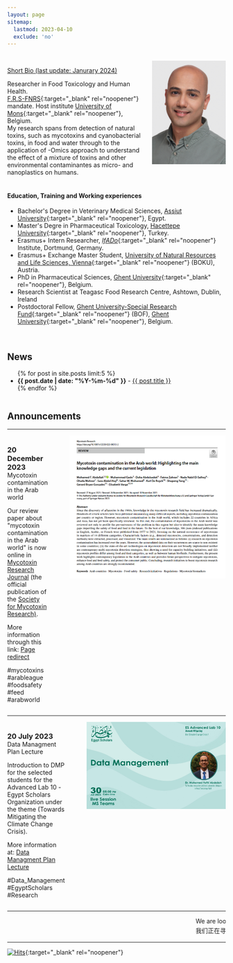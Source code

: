```yaml
---
layout: page
sitemap:
  lastmod: 2023-04-10
  exclude: 'no'
---
```

<br />
<!-- Profile picture -->
<img class="ProfilePic" img width=170 img align="right" alt="Mohamed Fathi Abdallah" style="float: right; margin-left: 25px; margin-up: 25px;" src="mohamed_fathi_abdallah_2023(2).jpg">

<u>Short Bio (last update: Janurary 2024)</u>

Researcher in Food Toxicology and Human Health. <br />[F.R.S-FNRS](https://www.frs-fnrs.be/en/){:target="_blank" rel="noopener"} mandate. Host institute [University of Mons](https://www.frs-fnrs.be/en/){:target="_blank" rel="noopener"}, Belgium. <br> My research spans from detection of natural toxins, such as mycotoxins and cyanobacterial toxins, in food and water through to the application of -Omics approach to understand the effect of a mixture of toxins and other environmental contaminantes as micro- and nanoplastics on humans.
<br /> <br />

<!-- I received my bachelor in Veterinary Medical Sciences from [Assiut University](https://www.aun.edu.eg/main/){:target="_blank" rel="noopener"}, Egypt in 2011. After that, I joined the Pharmaceutical Toxicology Department, [Hacettepe University](https://www.hacettepe.edu.tr/english){:target="_blank" rel="noopener"}, Turkey in September 2013 (through the [Türkiye Scholarships](https://www.turkiyeburslari.gov.tr/){:target="_blank" rel="noopener"}) as a masters student and graduated in May 2016. During my masters, I was awarded an [Erasmus<sup>+</sup>](https://erasmus-plus.ec.europa.eu/){:target="_blank" rel="noopener"} internship to join the Chemical Risks Group at [_IfADo_](https://www.ifado.de/ifadoen/){:target="_blank" rel="noopener"} Institute in Dortmund, Germany. I conducted my master thesis on mycotoxin analysis through another [Erasmus<sup>+</sup>](https://erasmus-plus.ec.europa.eu/){:target="_blank" rel="noopener"} exchange scholarship at the [University of Natural Resources and Life Sciences, Vienna](https://boku.ac.at/en/){:target="_blank" rel="noopener"} (BOKU) in Tulln, Austria.

In August 2016, I joined the Centre of Excellence of Mycotoxicology & Public Health, [Ghent University](https://www.ugent.be/en){:target="_blank" rel="noopener"}, Belgium for my PhD to work on the mitigation of toxigenic fungi and their mycotoxins. My PhD work was part of [Mycokey](http://www.mycokey.eu/){:target="_blank" rel="noopener"} project which was funded by the EU Horizon 2020. I joined the Teagasc Food Research Centre in Ashtown, Dublin, Ireland as a research scientist in the framework of the European project [Agritox](http://agritox.eu/){:target="_blank" rel="noopener"} from April 2020 until September 2020.

Since October 2020, I am a postdoctoral fellow of the [Ghent University-Special Research Fund](https://www.ugent.be/nl/onderzoek/financiering/bof/postdoc/overzicht.htm){:target="_blank" rel="noopener"} (BOF) at the [Department of Food Technology, Safety and Health](https://www.ugent.be/bw/foodscience/en/research#rFoodMicro){:target="_blank" rel="noopener"}.!-->

#### Education, Training and Working experiences
- Bachelor's Degree in Veterinary Medical Sciences, [Assiut University](https://www.aun.edu.eg/main/){:target="_blank" rel="noopener"}, Egypt.
- Master's Degre in Pharmaceutical Toxicology, [Hacettepe University](https://www.hacettepe.edu.tr/english){:target="_blank" rel="noopener"}, Turkey.
- Erasmus+ Intern Researcher, [_IfADo_](https://www.ifado.de/ifadoen/){:target="_blank" rel="noopener"} Institute, Dortmund, Germany.
- Erasmus+ Exchange Master Student, [University of Natural Resources and Life Sciences, Vienna](https://boku.ac.at/en/){:target="_blank" rel="noopener"} (BOKU), Austria.
- PhD in Pharmaceutical Sciences, [Ghent University](https://www.ugent.be/en){:target="_blank" rel="noopener"}, Belgium.
- Research Scientist at Teagasc Food Research Centre, Ashtown, Dublin, Ireland
- Postdoctoral Fellow, [Ghent University-Special Research Fund](https://www.ugent.be/nl/onderzoek/financiering/bof/postdoc/overzicht.htm){:target="_blank" rel="noopener"} (BOF), [Ghent University](https://www.ugent.be/en){:target="_blank" rel="noopener"}, Belgium.
<br /> 

<style>
    .a2a_kit {
        float: right; /* Float the div to the right */
        margin: 10px; /* Add some margin for spacing */
    }
</style>
<!-- News and Twitter timeline -->
<div style="display: flex;">
  <div style="flex: 1; margin-right: 50px;">
    <h2>News</h2>
    <ul>
      {% for post in site.posts limit:5 %}
      <li><span style="font-weight: bold;">{{ post.date | date: "%Y-%m-%d" }}</span> - <a href="{{ post.url }}">{{ post.title }}</a></li>
      {% endfor %}
    </ul>
  </div>
  </div>
  
  <!-- <div style="width: 220px;"> 
    <a class="twitter-timeline"
       href="https://twitter.com/MoFathiAbdallah"
       data-tweet-limit="4"
       data-width="280"
       data-height="380"
       data-align="right">
      Tweets by MoFathiAbdallah
    </a>
    <script async src="https://platform.twitter.com/widgets.js" charset="utf-8"></script>
  </div>
</div> -->

<!-- Announcement -->
<div>
  <h2>Announcements</h2>
  <hr />
	<div style="display: flex;">
    <div style="flex: 1; margin-right: 50px;">
      <h3 style="margin-bottom: 0;">20 December 2023</h3>
      <p style="margin-top: 0;">Mycotoxin contamination in the Arab world</p>
      <p >Our review paper about "mycotoxin contamination in the Arab world" is now online in <a href="https://link.springer.com/journal/12550" target="_blank" rel="noopener">Mycotoxin Research Journal</a> (the official publication of the <a href="https://www.mycotoxin.de/" target="_blank" rel="noopener">Society for Mycotoxin Research)</a>.</p>
      <p style="margin-top: 0;">More information through this link: <a href="https://www.mfathiabdallah.com/Mycotoxin-contamination_review_Arab/" target="_blank">Page redirect</a></p>
      <p style="margin-top: 0;">#mycotoxins #arableague #foodsafety #feed #arabworld</p>
    </div>
    <div>
      <img src="/images/2023_12_20.PNG" alt="publication" style="width: 450px;">
    </div>
  </div>
	
  <hr />
</div>
  <div style="display: flex;">
    <div style="flex: 1; margin-right: 50px;">
      <h3 style="margin-bottom: 0;">20 July 2023</h3>
      <p style="margin-top: 0;">Data Managment Plan Lecture</p>
      <p >Introduction to DMP for the selected students for the Advanced Lab 10 -Egypt Scholars Organization under the theme (Towards Mitigating the Climate Change Crisis).</p>
      <p style="margin-top: 0;">More information at: <a href="https://www.mfathiabdallah.com/Data-Managment/" target="_blank">Data Managment Plan Lecture</a></p>
      <p style="margin-top: 0;">#Data_Management #EgyptScholars #Research</p>
    </div>
    <div>
      <img src="/images/2023_07_30.jpeg" alt="Special issue" style="width: 450px;">
    </div>
  </div>
<!--<div style="display: flex;">
    <div style="flex: 1; margin-right: 50px;">
      <h3 style="margin-bottom: 0;">01 December 2022</h3>
      <p style="margin-top: 0;">A new Special Issue in collaboration with Dr. Elisabeth Varga, Dr. Mohamed Fathi Abdallah, and Dr. Shupeng Yang</p>
      <p style="margin-top: 0;">"<a href="https://www.mdpi.com/journal/toxins/special_issues/18K7C930F7" target="_blank" style="color:#CC0000;">Current Research on Mycotoxins in Food and Feed: From Detection and Unravelling of Toxicity to Control</a>"</p>
      <p style="margin-top: 0;">More information at: <a href="https://www.mdpi.com/journal/toxins/special_issues/18K7C930F7" target="_blank">https://lnkd.in/g3-kW8dY</a></p>
      <p style="margin-top: 0;">#toxicology #mycotoxins #open_access</p>
    </div>
    <div>
      <img src="/images/Special-issue-toxins.png" alt="Special issue" style="width: 450px;">
    </div>
</div>-->

**  **
<html>
<marquee behavior="scroll" direction="left" scrollamount="3">We are looking for motivated students and researchers to join our group. Please contact me for more details &emsp;
</marquee>
<marquee behavior="scroll" direction="left" scrollamount="3">我们正在寻找积极进取的学生和研究人员加入您的团队。 请联系我了解更多详情。&emsp;
  </marquee>
</html>

**  **
	
[![Hits](https://hits.seeyoufarm.com/api/count/incr/badge.svg?url=https%3A%2F%2Fwww.fathiabdallah.com&count_bg=%2379C83D&title_bg=%23555555&icon=&icon_color=%23E7E7E7&title=Visitors&edge_flat=false)](https://hits.seeyoufarm.com){:target="_blank" rel="noopener"} 

<!-- AddToAny BEGIN -->
<div class="a2a_kit a2a_kit_size_32 a2a_default_style">
    <a class="a2a_dd" href="https://www.addtoany.com/share"></a>
    <a class="a2a_button_facebook"></a>
    <a class="a2a_button_linkedin"></a>
    <a class="a2a_button_x"></a>
    <a class="a2a_button_microsoft_teams"></a>
    <a class="a2a_button_whatsapp"></a>
    <a class="a2a_button_pinterest"></a>
    <a class="a2a_button_email"></a>
</div>
<script>
    var a2a_config = a2a_config || {};
    a2a_config.num_services = 12;
</script>
<script async src="https://static.addtoany.com/menu/page.js"></script>
<!-- AddToAny END -->

